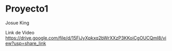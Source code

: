 # Proyecto1
Josue King  


Link de Video 
https://drive.google.com/file/d/15FiJyXpkxq2bWrXXzP3KKoiCgOUCQmI8/view?usp=share_link